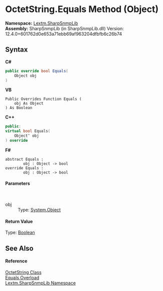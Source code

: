 # OctetString.Equals Method (Object)
 

**Namespace:**&nbsp;<a href="N_Lextm_SharpSnmpLib">Lextm.SharpSnmpLib</a><br />**Assembly:**&nbsp;SharpSnmpLib (in SharpSnmpLib.dll) Version: 12.4.0+601762d0e653a71ebb69af963204dfbfb6c26b74

## Syntax

**C#**<br />
``` C#
public override bool Equals(
	Object obj
)
```

**VB**<br />
``` VB
Public Overrides Function Equals ( 
	obj As Object
) As Boolean
```

**C++**<br />
``` C++
public:
virtual bool Equals(
	Object^ obj
) override
```

**F#**<br />
``` F#
abstract Equals : 
        obj : Object -> bool 
override Equals : 
        obj : Object -> bool 
```


#### Parameters
&nbsp;<dl><dt>obj</dt><dd>Type: <a href="https://docs.microsoft.com/dotnet/api/system.object" target="_blank" rel="noopener noreferrer">System.Object</a><br /></dd></dl>

#### Return Value
Type: <a href="https://docs.microsoft.com/dotnet/api/system.boolean" target="_blank" rel="noopener noreferrer">Boolean</a>

## See Also


#### Reference
<a href="T_Lextm_SharpSnmpLib_OctetString">OctetString Class</a><br /><a href="Overload_Lextm_SharpSnmpLib_OctetString_Equals">Equals Overload</a><br /><a href="N_Lextm_SharpSnmpLib">Lextm.SharpSnmpLib Namespace</a><br />